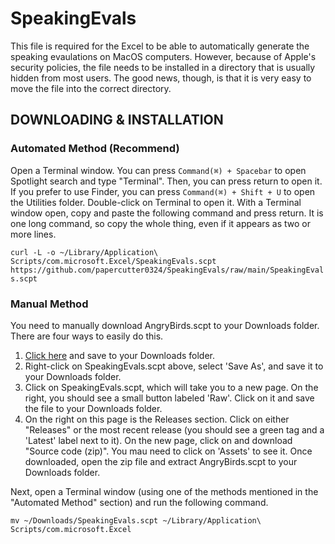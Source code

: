 # SpeakingEvals
This file is required for the Excel to be able to automatically generate the speaking evaulations on MacOS computers. However, because of Apple's security policies, the file needs to be installed in a directory that is usually hidden from most users. The good news, though, is that it is very easy to move the file into the correct directory.

## DOWNLOADING & INSTALLATION
### Automated Method (Recommend)
Open a Terminal window. You can press `Command(⌘) + Spacebar` to open Spotlight search and type "Terminal". Then, you can press return to open it. If you prefer to use Finder, you can press `Command(⌘) + Shift + U` to open the Utilities folder. Double-click on Terminal to open it. With a Terminal window open, copy and paste the following command and press return. It is one long command, so copy the whole thing, even if it appears as two or more lines.

`curl -L -o ~/Library/Application\ Scripts/com.microsoft.Excel/SpeakingEvals.scpt https://github.com/papercutter0324/SpeakingEvals/raw/main/SpeakingEvals.scpt`

### Manual Method
You need to manually download AngryBirds.scpt to your Downloads folder. There are four ways to easily do this.
   1. [Click here](https://github.com/papercutter0324/SpeakingEvals/raw/main/SpeakingEvals.scpt) and save to your Downloads folder.
   2. Right-click on SpeakingEvals.scpt above, select 'Save As', and save it to your Downloads folder.
   3. Click on SpeakingEvals.scpt, which will take you to a new page. On the right, you should see a small button labeled 'Raw'. Click on it and save the file to your Downloads folder.
   4. On the right on this page is the Releases section. Click on either "Releases" or the most recent release (you should see a green tag and a 'Latest' label next to it). On the new page, click on and download "Source code (zip)". You mau need to click on 'Assets' to see it. Once downloaded, open the zip file and extract AngryBirds.scpt to your Downloads folder.

Next, open a Terminal window (using one of the methods mentioned in the "Automated Method" section) and run the following command.

`mv ~/Downloads/SpeakingEvals.scpt ~/Library/Application\ Scripts/com.microsoft.Excel`
